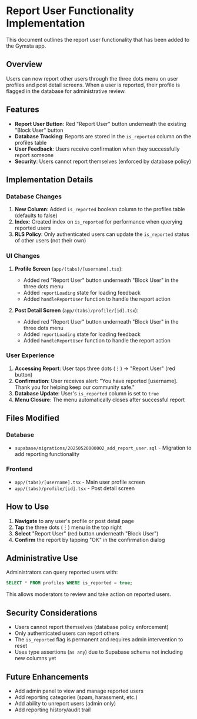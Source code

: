 # Report User Functionality Implementation

This document outlines the report user functionality that has been added to the Gymsta app.

## Overview

Users can now report other users through the three dots menu on user profiles and post detail screens. When a user is reported, their profile is flagged in the database for administrative review.

## Features

- **Report User Button**: Red "Report User" button underneath the existing "Block User" button
- **Database Tracking**: Reports are stored in the `is_reported` column on the profiles table
- **User Feedback**: Users receive confirmation when they successfully report someone
- **Security**: Users cannot report themselves (enforced by database policy)

## Implementation Details

### Database Changes

1. **New Column**: Added `is_reported` boolean column to the profiles table (defaults to false)
2. **Index**: Created index on `is_reported` for performance when querying reported users
3. **RLS Policy**: Only authenticated users can update the `is_reported` status of other users (not their own)

### UI Changes

1. **Profile Screen** (`app/(tabs)/[username].tsx`):
   - Added red "Report User" button underneath "Block User" in the three dots menu
   - Added `reportLoading` state for loading feedback
   - Added `handleReportUser` function to handle the report action

2. **Post Detail Screen** (`app/(tabs)/profile/[id].tsx`):
   - Added red "Report User" button underneath "Block User" in the three dots menu
   - Added `reportLoading` state for loading feedback
   - Added `handleReportUser` function to handle the report action

### User Experience

1. **Accessing Report**: User taps three dots (⋮) → "Report User" (red button)
2. **Confirmation**: User receives alert: "You have reported [username]. Thank you for helping keep our community safe."
3. **Database Update**: User's `is_reported` column is set to `true`
4. **Menu Closure**: The menu automatically closes after successful report

## Files Modified

### Database
- `supabase/migrations/20250520000002_add_report_user.sql` - Migration to add reporting functionality

### Frontend
- `app/(tabs)/[username].tsx` - Main user profile screen
- `app/(tabs)/profile/[id].tsx` - Post detail screen

## How to Use

1. **Navigate** to any user's profile or post detail page
2. **Tap** the three dots (⋮) menu in the top right
3. **Select** "Report User" (red button underneath "Block User")
4. **Confirm** the report by tapping "OK" in the confirmation dialog

## Administrative Use

Administrators can query reported users with:

```sql
SELECT * FROM profiles WHERE is_reported = true;
```

This allows moderators to review and take action on reported users.

## Security Considerations

- Users cannot report themselves (database policy enforcement)
- Only authenticated users can report others
- The `is_reported` flag is permanent and requires admin intervention to reset
- Uses type assertions (`as any`) due to Supabase schema not including new columns yet

## Future Enhancements

- Add admin panel to view and manage reported users
- Add reporting categories (spam, harassment, etc.)
- Add ability to unreport users (admin only)
- Add reporting history/audit trail 